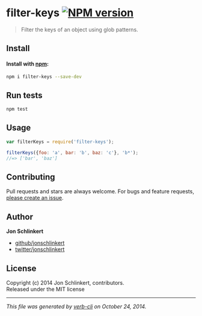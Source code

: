 # filter-keys [![NPM version](https://badge.fury.io/js/filter-keys.svg)](http://badge.fury.io/js/filter-keys)

> Filter the keys of an object using glob patterns. 

## Install
#### Install with [npm](npmjs.org):

```bash
npm i filter-keys --save-dev
```

## Run tests

```bash
npm test
```

## Usage

```js
var filterKeys = require('filter-keys');

filterKeys({foo: 'a', bar: 'b', baz: 'c'}, 'b*');
//=> ['bar', 'baz']
```
## Contributing
Pull requests and stars are always welcome. For bugs and feature requests, [please create an issue][issues].

## Author

**Jon Schlinkert**
 
+ [github/jonschlinkert](https://github.com/jonschlinkert)
+ [twitter/jonschlinkert](http://twitter.com/jonschlinkert) 

## License
Copyright (c) 2014 Jon Schlinkert, contributors.  
Released under the MIT license

***

_This file was generated by [verb-cli](https://github.com/assemble/verb-cli) on October 24, 2014._

[issues]: https://github.com/jonschlinkert/filter-keys/issues